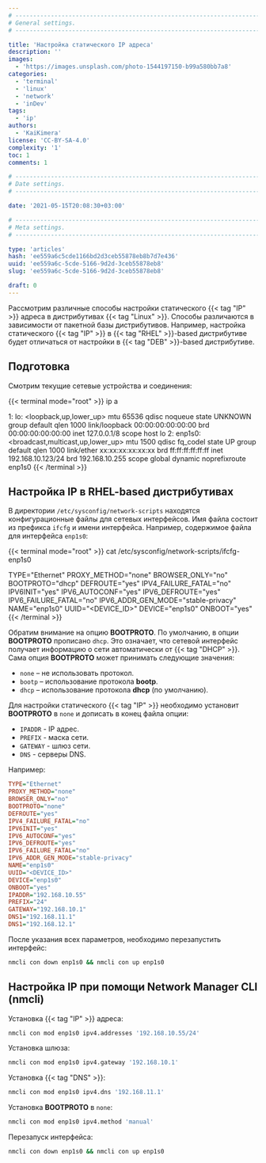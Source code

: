 ```yaml
---
# -------------------------------------------------------------------------------------------------------------------- #
# General settings.
# -------------------------------------------------------------------------------------------------------------------- #

title: 'Настройка статического IP адреса'
description: ''
images:
  - 'https://images.unsplash.com/photo-1544197150-b99a580bb7a8'
categories:
  - 'terminal'
  - 'linux'
  - 'network'
  - 'inDev'
tags:
  - 'ip'
authors:
  - 'KaiKimera'
license: 'CC-BY-SA-4.0'
complexity: '1'
toc: 1
comments: 1

# -------------------------------------------------------------------------------------------------------------------- #
# Date settings.
# -------------------------------------------------------------------------------------------------------------------- #

date: '2021-05-15T20:08:30+03:00'

# -------------------------------------------------------------------------------------------------------------------- #
# Meta settings.
# -------------------------------------------------------------------------------------------------------------------- #

type: 'articles'
hash: 'ee559a6c5cde1166bd2d3ceb55878eb8b7d7e436'
uuid: 'ee559a6c-5cde-5166-9d2d-3ceb55878eb8'
slug: 'ee559a6c-5cde-5166-9d2d-3ceb55878eb8'

draft: 0
---
```


Рассмотрим различные способы настройки статического {{< tag "IP" >}} адреса в дистрибутивах {{< tag "Linux" >}}. Способы различаются в зависимости от пакетной базы дистрибутивов. Например, настройка статического {{< tag "IP" >}} в {{< tag "RHEL" >}}-based дистрибутиве будет отличаться от настройки в {{< tag "DEB" >}}-based дистрибутиве.

<!--more-->

## Подготовка

Смотрим текущие сетевые устройства и соединения:

{{< terminal mode="root" >}}
ip a

1: lo: <loopback,up,lower_up> mtu 65536 qdisc noqueue state UNKNOWN group default qlen 1000
  link/loopback 00:00:00:00:00:00 brd 00:00:00:00:00:00
  inet 127.0.0.1/8 scope host lo
2: enp1s0: <broadcast,multicast,up,lower_up> mtu 1500 qdisc fq_codel state UP group default qlen 1000
  link/ether xx:xx:xx:xx:xx:xx brd ff:ff:ff:ff:ff:ff
  inet 192.168.10.123/24 brd 192.168.10.255 scope global dynamic noprefixroute enp1s0
{{< /terminal >}}

## Настройка IP в RHEL-based дистрибутивах

В директории `/etc/sysconfig/network-scripts` находятся конфигурационные файлы для сетевых интерфейсов. Имя файла состоит из префикса `ifcfg` и имени интерфейса. Например, содержимое файла для интерфейса `enp1s0`:

{{< terminal mode="root" >}}
cat /etc/sysconfig/network-scripts/ifcfg-enp1s0

TYPE="Ethernet"
PROXY_METHOD="none"
BROWSER_ONLY="no"
BOOTPROTO="dhcp"
DEFROUTE="yes"
IPV4_FAILURE_FATAL="no"
IPV6INIT="yes"
IPV6_AUTOCONF="yes"
IPV6_DEFROUTE="yes"
IPV6_FAILURE_FATAL="no"
IPV6_ADDR_GEN_MODE="stable-privacy"
NAME="enp1s0"
UUID="<DEVICE_ID>"
DEVICE="enp1s0"
ONBOOT="yes"
{{< /terminal >}}

Обратим внимание на опцию **BOOTPROTO**. По умолчанию, в опции **BOOTPROTO** прописано `dhcp`. Это означает, что сетевой интерфейс получает информацию о сети автоматически от {{< tag "DHCP" >}}. Сама опция **BOOTPROTO** может принимать следующие значения:

- `none` – не использовать протокол.
- `bootp` – использование протокола **bootp**.
- `dhcp` – использование протокола **dhcp** (по умолчанию).

Для настройки статического {{< tag "IP" >}} необходимо установит **BOOTPROTO** в `none` и дописать в конец файла опции:

- `IPADDR` - IP адрес.
- `PREFIX` - маска сети.
- `GATEWAY` - шлюз сети.
- `DNS` - серверы DNS.

Например:

```ini
TYPE="Ethernet"
PROXY_METHOD="none"
BROWSER_ONLY="no"
BOOTPROTO="none"
DEFROUTE="yes"
IPV4_FAILURE_FATAL="no"
IPV6INIT="yes"
IPV6_AUTOCONF="yes"
IPV6_DEFROUTE="yes"
IPV6_FAILURE_FATAL="no"
IPV6_ADDR_GEN_MODE="stable-privacy"
NAME="enp1s0"
UUID="<DEVICE_ID>"
DEVICE="enp1s0"
ONBOOT="yes"
IPADDR="192.168.10.55"
PREFIX="24"
GATEWAY="192.168.10.1"
DNS1="192.168.11.1"
DNS1="192.168.12.1"
```

После указания всех параметров, необходимо перезапустить интерфейс:

```bash
nmcli con down enp1s0 && nmcli con up enp1s0
```

## Настройка IP при помощи Network Manager CLI (nmcli)

Установка {{< tag "IP" >}} адреса:

```bash
nmcli con mod enp1s0 ipv4.addresses '192.168.10.55/24'
```

Установка шлюза:

```bash
nmcli con mod enp1s0 ipv4.gateway '192.168.10.1'
```

Установка {{< tag "DNS" >}}:

```bash
nmcli con mod enp1s0 ipv4.dns '192.168.11.1'
```

Установка **BOOTPROTO** в `none`:

```bash
nmcli con mod enp1s0 ipv4.method 'manual'
```

Перезапуск интерфейса:

```bash
nmcli con down enp1s0 && nmcli con up enp1s0
```
